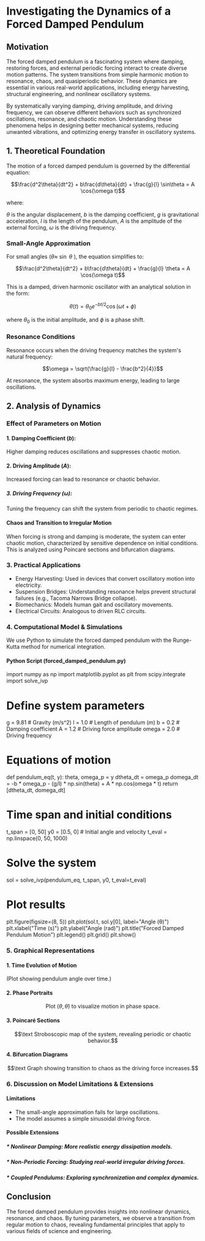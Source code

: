 # Investigating the Dynamics of a Forced Damped Pendulum
## Motivation
The forced damped pendulum is a fascinating system where damping, restoring forces, and external periodic forcing interact to create diverse motion patterns. The system transitions from simple harmonic motion to resonance, chaos, and quasiperiodic behavior. These dynamics are essential in various real-world applications, including energy harvesting, structural engineering, and nonlinear oscillatory systems.

By systematically varying damping, driving amplitude, and driving frequency, we can observe different behaviors such as synchronized oscillations, resonance, and chaotic motion. Understanding these phenomena helps in designing better mechanical systems, reducing unwanted vibrations, and optimizing energy transfer in oscillatory systems.

## 1. Theoretical Foundation
The motion of a forced damped pendulum is governed by the differential equation:

$$\frac{d^2\theta}{dt^2} + b\frac{d\theta}{dt} + \frac{g}{l} \sin\theta = A \cos(\omega t)$$



where:

$\theta$   is the angular displacement,
$b$        is the damping coefficient,
$g$        is gravitational acceleration,
$l$        is the length of the pendulum,
$A$        is the amplitude of the external forcing,
$\omega$   is the driving frequency.

### Small-Angle Approximation
For small angles ($\theta\approx$ $\sin$ $\theta$ ), the equation simplifies to:

$$\frac{d^2\theta}{dt^2} + b\frac{d\theta}{dt} + \frac{g}{l} \theta = A \cos(\omega t)$$

This is a damped, driven harmonic oscillator with an analytical solution in the form:

$$\theta(t) = \theta_0 e^{-bt/2} \cos(\omega t + \phi)$$

where $\theta_0$ is the initial amplitude, and $\phi$ is a phase shift.

### Resonance Conditions
Resonance occurs when the driving frequency matches the system's natural frequency:

$$\omega = \sqrt{\frac{g}{l} - \frac{b^2}{4}}$$

At resonance, the system absorbs maximum energy, leading to large oscillations.

## 2. Analysis of Dynamics
### Effect of Parameters on Motion
#### 1. Damping Coefficient ($b$): 
Higher damping reduces oscillations and suppresses chaotic motion.
#### 2. Driving Amplitude ($A$): 
Increased forcing can lead to resonance or chaotic behavior.
##### 3. Driving Frequency ($\omega$): 
Tuning the frequency can shift the system from periodic to chaotic regimes.
#### Chaos and Transition to Irregular Motion
When forcing is strong and damping is moderate, the system can enter chaotic motion, characterized by sensitive dependence on initial conditions. This is analyzed using Poincaré sections and bifurcation diagrams.

### 3. Practical Applications
* Energy Harvesting: Used in devices that convert oscillatory motion into electricity.
* Suspension Bridges: Understanding resonance helps prevent structural failures (e.g., Tacoma Narrows Bridge collapse).
* Biomechanics: Models human gait and oscillatory movements.
* Electrical Circuits: Analogous to driven RLC circuits.
### 4. Computational Model & Simulations
We use Python to simulate the forced damped pendulum with the Runge-Kutta method for numerical integration.

#### Python Script (forced_damped_pendulum.py)
import numpy as np
import matplotlib.pyplot as plt
from scipy.integrate import solve_ivp

# Define system parameters
g = 9.81   # Gravity (m/s^2)
l = 1.0    # Length of pendulum (m)
b = 0.2    # Damping coefficient
A = 1.2    # Driving force amplitude
omega = 2.0  # Driving frequency

# Equations of motion
def pendulum_eq(t, y):
    theta, omega_p = y
    dtheta_dt = omega_p
    domega_dt = -b * omega_p - (g/l) * np.sin(theta) + A * np.cos(omega * t)
    return [dtheta_dt, domega_dt]

# Time span and initial conditions
t_span = [0, 50]
y0 = [0.5, 0]  # Initial angle and velocity
t_eval = np.linspace(0, 50, 1000)

# Solve the system
sol = solve_ivp(pendulum_eq, t_span, y0, t_eval=t_eval)

# Plot results
plt.figure(figsize=(8, 5))
plt.plot(sol.t, sol.y[0], label="Angle (θ)")
plt.xlabel("Time (s)")
plt.ylabel("Angle (rad)")
plt.title("Forced Damped Pendulum Motion")
plt.legend()
plt.grid()
plt.show()

### 5. Graphical Representations
#### 1. Time Evolution of Motion
(Plot showing pendulum angle over time.)

#### 2. Phase Portraits
$${{\text{Plot } (\theta, \dot{\theta}) \text{ to visualize motion in phase space.}}}$$

#### 3. Poincaré Sections
$$\text Stroboscopic map of the system, revealing periodic or chaotic behavior.$$

#### 4. Bifurcation Diagrams
$$\text Graph showing transition to chaos as the driving force increases.$$

### 6. Discussion on Model Limitations & Extensions
#### Limitations
* The small-angle approximation fails for large oscillations.
* The model assumes a simple sinusoidal driving force.
#### Possible Extensions
##### * Nonlinear Damping: More realistic energy dissipation models.
##### * Non-Periodic Forcing: Studying real-world irregular driving forces.
##### * Coupled Pendulums: Exploring synchronization and complex dynamics.
## Conclusion
The forced damped pendulum provides insights into nonlinear dynamics, resonance, and chaos. By tuning parameters, we observe a transition from regular motion to chaos, revealing fundamental principles that apply to various fields of science and engineering.